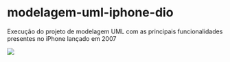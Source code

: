 # modelagem-uml-iphone-dio
Execução do projeto de modelagem UML com as principais funcionalidades presentes no iPhone lançado em 2007

[![](https://mermaid.ink/img/pako:eNqNksFOg0AQhl-F7KnGkjReTIiXRi8ebBprPBguA0xh4rJDht2qrX13twUqCAd3L8z8f2a-GfagUs5QRSoMw9hYshqjgNYFGwxuFovb2JyFVENdPxDkAmVsAn_OmdbZGE_Z3zgKrjdWyORBypplLIetXKMQ6JUrE_Su0x06g7vvMAyesRLOnGV5cjWloKdtywoEdcEvqHHLhlKe9q1ghzlkLI_Gohi0Xd9mrFG34NDIp9PNBVW1ghJ7guUUZHbVy1Tg6j-p2qOlxAba2rO2XHmOWudxyDMe639AmnLfvZWNK1G4jwIWTYZDPPLVCeSeRZD4lfezaaTRBqeIEuGPGqUn4CclJGvIyVwmd6IHVBk1-1nxDpYJzIbIDjTtoSvRh1Nz5ScsgTL_ns80sbIF-o2oyH9mIO-xis3R-8D_282XSVVkxeFcCbu8UNEWdO0jV2V-Ne1zv2QrMG_MXXz8Aei4BsU?type=png)](https://mermaid.live/edit#pako:eNqNksFOg0AQhl-F7KnGkjReTIiXRi8ebBprPBguA0xh4rJDht2qrX13twUqCAd3L8z8f2a-GfagUs5QRSoMw9hYshqjgNYFGwxuFovb2JyFVENdPxDkAmVsAn_OmdbZGE_Z3zgKrjdWyORBypplLIetXKMQ6JUrE_Su0x06g7vvMAyesRLOnGV5cjWloKdtywoEdcEvqHHLhlKe9q1ghzlkLI_Gohi0Xd9mrFG34NDIp9PNBVW1ghJ7guUUZHbVy1Tg6j-p2qOlxAba2rO2XHmOWudxyDMe639AmnLfvZWNK1G4jwIWTYZDPPLVCeSeRZD4lfezaaTRBqeIEuGPGqUn4CclJGvIyVwmd6IHVBk1-1nxDpYJzIbIDjTtoSvRh1Nz5ScsgTL_ns80sbIF-o2oyH9mIO-xis3R-8D_282XSVVkxeFcCbu8UNEWdO0jV2V-Ne1zv2QrMG_MXXz8Aei4BsU)
